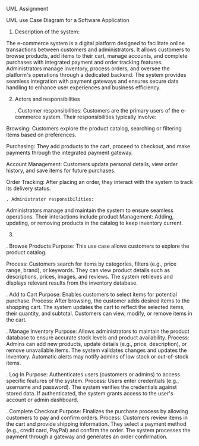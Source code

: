 UML Assignment

UML use Case Diagram for a Software Application

1. Description of the system:

The e-commerce system is a digital platform designed to facilitate online transactions between customers and administrators. It allows customers to browse products, add items to their cart, manage accounts, and complete purchases with integrated payment and order tracking features. Administrators manage inventory, process orders, and oversee the platform's operations through a dedicated backend. The system provides seamless integration with payment gateways and ensures secure data handling to enhance user experiences and business efficiency.

2. Actors and responsibilities

	. Customer responsibilities:
Customers are the primary users of the e-commerce system. Their responsibilities typically involve:

Browsing: Customers explore the product catalog, searching or filtering items based on preferences.

Purchasing: They add products to the cart, proceed to checkout, and make payments through the integrated payment gateway.

Account Management: Customers update personal details, view order history, and save items for future purchases.

Order Tracking: After placing an order, they interact with the system to track its delivery status.

	. Administrator responsibilities:
Administrators manage and maintain the system to ensure seamless operations. Their interactions include product Management: Adding, updating, or removing products in the catalog to keep inventory current.


3.
. Browse Products
Purpose: This use case allows customers to explore the product catalog.

Process:
Customers search for items by categories, filters (e.g., price range, brand), or keywords.
They can view product details such as descriptions, prices, images, and reviews.
The system retrieves and displays relevant results from the inventory database.

. Add to Cart
Purpose: Enables customers to select items for potential purchase.
Process: After browsing, the customer adds desired items to the shopping cart.
The system updates the cart to reflect the selected items, their quantity, and subtotal.
Customers can view, modify, or remove items in the cart.

. Manage Inventory
Purpose: Allows administrators to maintain the product database to ensure accurate stock levels and product availability.
Process: Admins can add new products, update details (e.g., price, description), or remove unavailable items.
The system validates changes and updates the inventory.
Automatic alerts may notify admins of low stock or out-of-stock items.

. Log In
Purpose: Authenticates users (customers or admins) to access specific features of the system.
Process: Users enter credentials (e.g., username and password).
The system verifies the credentials against stored data.
If authenticated, the system grants access to the user's account or admin dashboard.

. Complete Checkout
Purpose: Finalizes the purchase process by allowing customers to pay and confirm orders.
Process: Customers review items in the cart and provide shipping information.
They select a payment method (e.g., credit card, PayPal) and confirm the order.
The system processes the payment through a gateway and generates an order confirmation.
